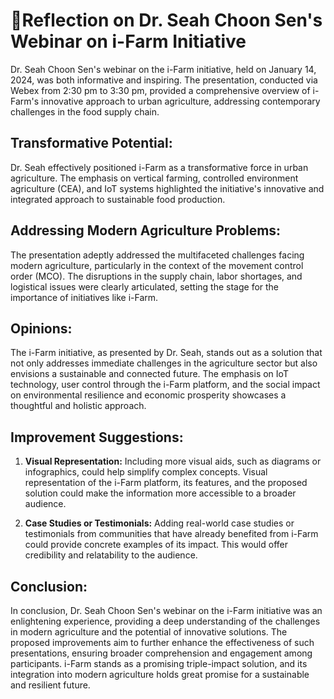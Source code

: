 # 🌱Reflection on Dr. Seah Choon Sen's Webinar on i-Farm Initiative

Dr. Seah Choon Sen's webinar on the i-Farm initiative, held on January 14, 2024, was both informative and inspiring. The presentation, conducted via Webex from 2:30 pm to 3:30 pm, provided a comprehensive overview of i-Farm's innovative approach to urban agriculture, addressing contemporary challenges in the food supply chain.

## Transformative Potential:
Dr. Seah effectively positioned i-Farm as a transformative force in urban agriculture. The emphasis on vertical farming, controlled environment agriculture (CEA), and IoT systems highlighted the initiative's innovative and integrated approach to sustainable food production.

## Addressing Modern Agriculture Problems:
The presentation adeptly addressed the multifaceted challenges facing modern agriculture, particularly in the context of the movement control order (MCO). The disruptions in the supply chain, labor shortages, and logistical issues were clearly articulated, setting the stage for the importance of initiatives like i-Farm.

## Opinions:

The i-Farm initiative, as presented by Dr. Seah, stands out as a solution that not only addresses immediate challenges in the agriculture sector but also envisions a sustainable and connected future. The emphasis on IoT technology, user control through the i-Farm platform, and the social impact on environmental resilience and economic prosperity showcases a thoughtful and holistic approach.

## Improvement Suggestions:

1. **Visual Representation:**
Including more visual aids, such as diagrams or infographics, could help simplify complex concepts. Visual representation of the i-Farm platform, its features, and the proposed solution could make the information more accessible to a broader audience.

2. **Case Studies or Testimonials:**
Adding real-world case studies or testimonials from communities that have already benefited from i-Farm could provide concrete examples of its impact. This would offer credibility and relatability to the audience.

## Conclusion:

In conclusion, Dr. Seah Choon Sen's webinar on the i-Farm initiative was an enlightening experience, providing a deep understanding of the challenges in modern agriculture and the potential of innovative solutions. The proposed improvements aim to further enhance the effectiveness of such presentations, ensuring broader comprehension and engagement among participants. i-Farm stands as a promising triple-impact solution, and its integration into modern agriculture holds great promise for a sustainable and resilient future.
